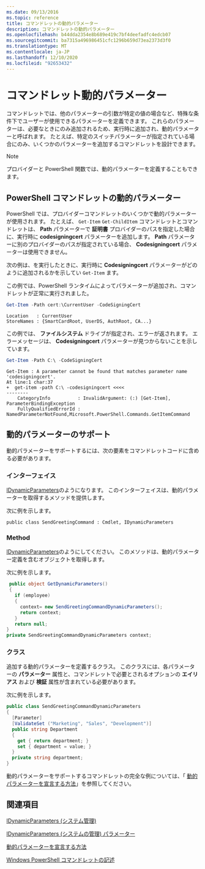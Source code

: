 ```yaml
---
ms.date: 09/13/2016
ms.topic: reference
title: コマンドレットの動的パラメーター
description: コマンドレットの動的パラメーター
ms.openlocfilehash: b44dda2354e8b689e419c7bf4deefadfc4edcb07
ms.sourcegitcommit: ba7315a496986451cfc1296b659d73ea2373d3f0
ms.translationtype: MT
ms.contentlocale: ja-JP
ms.lasthandoff: 12/10/2020
ms.locfileid: "92653432"
---
```

# <a name="cmdlet-dynamic-parameters"></a>コマンドレット動的パラメーター

コマンドレットでは、他のパラメーターの引数が特定の値の場合など、特殊な条件下でユーザーが使用できるパラメーターを定義できます。 これらのパラメーターは、必要なときにのみ追加されるため、実行時に追加され、動的パラメーターと呼ばれます。 たとえば、特定のスイッチパラメーターが指定されている場合にのみ、いくつかのパラメーターを追加するコマンドレットを設計できます。

> [!NOTE]
> プロバイダーと PowerShell 関数では、動的パラメーターを定義することもできます。

## <a name="dynamic-parameters-in-powershell-cmdlets"></a>PowerShell コマンドレットの動的パラメーター

PowerShell では、プロバイダーコマンドレットのいくつかで動的パラメーターが使用されます。 たとえば、 `Get-Item` `Get-ChildItem` コマンドレットとコマンドレットは、 **Path** パラメーターで **証明書** プロバイダーのパスを指定した場合に、実行時に **codesigningcert** パラメーターを追加します。 **Path** パラメーターに別のプロバイダーのパスが指定されている場合、 **Codesigningcert** パラメーターは使用できません。

次の例は、を実行したときに、実行時に **Codesigningcert** パラメーターがどのように追加されるかを示してい `Get-Item` ます。

この例では、PowerShell ランタイムによってパラメーターが追加され、コマンドレットが正常に実行されました。

```powershell
Get-Item -Path cert:\CurrentUser -CodeSigningCert
```

```Output
Location   : CurrentUser
StoreNames : {SmartCardRoot, UserDS, AuthRoot, CA...}
```

この例では、 **ファイルシステム** ドライブが指定され、エラーが返されます。 エラーメッセージは、 **Codesigningcert** パラメーターが見つからないことを示しています。

```powershell
Get-Item -Path C:\ -CodeSigningCert
```

```Output
Get-Item : A parameter cannot be found that matches parameter name 'codesigningcert'.
At line:1 char:37
+  get-item -path C:\ -codesigningcert <<<<
--------
    CategoryInfo          : InvalidArgument: (:) [Get-Item], ParameterBindingException
    FullyQualifiedErrorId : NamedParameterNotFound,Microsoft.PowerShell.Commands.GetItemCommand
```

## <a name="support-for-dynamic-parameters"></a>動的パラメーターのサポート

動的パラメーターをサポートするには、次の要素をコマンドレットコードに含める必要があります。

### <a name="interface"></a>インターフェイス

[IDynamicParameters](/dotnet/api/System.Management.Automation.IDynamicParameters)のようになります。
このインターフェイスは、動的パラメーターを取得するメソッドを提供します。

次に例を示します。

`public class SendGreetingCommand : Cmdlet, IDynamicParameters`

### <a name="method"></a>Method

[IDynamicParameters](/dotnet/api/System.Management.Automation.IDynamicParameters.GetDynamicParameters)のようにしてください。
このメソッドは、動的パラメーター定義を含むオブジェクトを取得します。

次に例を示します。

```csharp
 public object GetDynamicParameters()
 {
   if (employee)
   {
     context= new SendGreetingCommandDynamicParameters();
     return context;
   }
   return null;
}
private SendGreetingCommandDynamicParameters context;
```

### <a name="class"></a>クラス

追加する動的パラメーターを定義するクラス。 このクラスには、各パラメーターの **パラメーター** 属性と、コマンドレットで必要とされるオプションの **エイリアス** および **検証** 属性が含まれている必要があります。

次に例を示します。

```csharp
public class SendGreetingCommandDynamicParameters
{
  [Parameter]
  [ValidateSet ("Marketing", "Sales", "Development")]
  public string Department
  {
    get { return department; }
    set { department = value; }
  }
  private string department;
}
```

動的パラメーターをサポートするコマンドレットの完全な例については、「 [動的パラメーターを宣言する方法](./how-to-declare-dynamic-parameters.md)」を参照してください。

## <a name="see-also"></a>関連項目

[IDynamicParameters (システム管理)](/dotnet/api/System.Management.Automation.IDynamicParameters)

[IDynamicParameters (システムの管理) パラメーター](/dotnet/api/System.Management.Automation.IDynamicParameters.GetDynamicParameters)

[動的パラメーターを宣言する方法](./how-to-declare-dynamic-parameters.md)

[Windows PowerShell コマンドレットの記述](./writing-a-windows-powershell-cmdlet.md)
